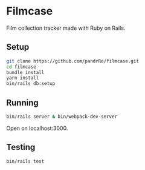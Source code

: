 # Filmcase

Film collection tracker made with Ruby on Rails.

## Setup
```bash
git clone https://github.com/pandrRe/filmcase.git
cd filmcase
bundle install
yarn install
bin/rails db:setup
```

## Running
```bash
bin/rails server & bin/webpack-dev-server
```
Open on localhost:3000.

## Testing

```bash
bin/rails test
```
